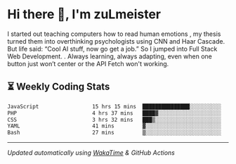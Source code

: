# Hi there 👋, I'm zuLmeister

I started out teaching computers how to read human emotions , my thesis turned them into overthinking psychologists using CNN and Haar Cascade.
But life said: “Cool AI stuff, now go get a job.” So I jumped into Full Stack Web Development. .
Always learning, always adapting, even when one button just won’t center or the API Fetch won't working.

## ⏳ Weekly Coding Stats
<!--START_SECTION:waka-->

```txt
JavaScript                 15 hrs 15 mins  ███████████████░░░░░░░░░░   60.32 %
PHP                        4 hrs 37 mins   ████▓░░░░░░░░░░░░░░░░░░░░   18.32 %
CSS                        3 hrs 32 mins   ███▒░░░░░░░░░░░░░░░░░░░░░   13.97 %
YAML                       41 mins         ▓░░░░░░░░░░░░░░░░░░░░░░░░   02.72 %
Bash                       27 mins         ▒░░░░░░░░░░░░░░░░░░░░░░░░   01.79 %
```

<!--END_SECTION:waka-->

---
*Updated automatically using [WakaTime](https://wakatime.com/) & GitHub Actions*
